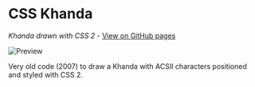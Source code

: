 # CSS Khanda
_Khanda drawn with CSS 2_ - [View on GitHub pages](https://hsriat.github.io/css-khanda/)

![Preview](https://hsriat.github.io/css-khanda/preview.png)

Very old code (2007) to draw a Khanda with ACSII characters positioned and styled with CSS 2.
